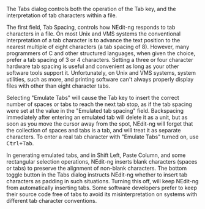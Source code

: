 
The Tabs dialog controls both the operation of the Tab key, and the
interpretation of tab characters within a file.

The first field, Tab Spacing, controls how NEdit-ng responds to tab
characters in a file. On most Unix and VMS systems the conventional
interpretation of a tab character is to advance the text position to the
nearest multiple of eight characters (a tab spacing of 8). However, many
programmers of C and other structured languages, when given the choice,
prefer a tab spacing of 3 or 4 characters. Setting a three or four
character hardware tab spacing is useful and convenient as long as your
other software tools support it. Unfortunately, on Unix and VMS systems,
system utilities, such as more, and printing software can't always
properly display files with other than eight character tabs.

Selecting "Emulate Tabs" will cause the Tab key to insert the correct
number of spaces or tabs to reach the next tab stop, as if the tab
spacing were set at the value in the "Emulated tab spacing" field.
Backspacing immediately after entering an emulated tab will delete it as
a unit, but as soon as you move the cursor away from the spot, NEdit-ng
will forget that the collection of spaces and tabs is a tab, and will
treat it as separate characters. To enter a real tab character with
"Emulate Tabs" turned on, use <kbd>Ctrl+Tab</kbd>.

In generating emulated tabs, and in Shift Left, Paste Column, and some
rectangular selection operations, NEdit-ng inserts blank characters
(spaces or tabs) to preserve the alignment of non-blank characters. The
bottom toggle button in the Tabs dialog instructs NEdit-ng whether to
insert tab characters as padding in such situations. Turning this off,
will keep NEdit-ng from automatically inserting tabs. Some software
developers prefer to keep their source code free of tabs to avoid its
misinterpretation on systems with different tab character conventions.
